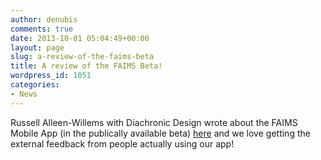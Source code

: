 ```yaml
---
author: denubis
comments: true
date: 2013-10-01 05:04:49+00:00
layout: page
slug: a-review-of-the-faims-beta
title: A review of the FAIMS Beta!
wordpress_id: 1051
categories:
- News
---
```


Russell Alleen-Willems with Diachronic Design wrote about the FAIMS Mobile App (in the publically available beta) [here](http://www.diachronicdesign.com/blog/2013/09/26/8-hands-on-faims-mobile-data-collector-app/) and we love getting the external feedback from people actually using our app!

